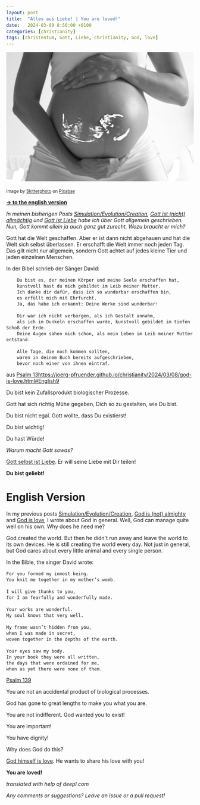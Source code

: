 ```yaml
---
layout: post
title:  "Alles aus Liebe! | You are loved!"
date:   2024-03-09 8:50:00 +0100
categories: [christianity]
tags: [christentum, Gott, Liebe, christianity, God, love]
---
```

![pregnant](/assets/pregnant.jpg)


<small>Image by [Skitterphoto](https://pixabay.com/users/skitterphoto-324082/) on [Pixabay](https://pixabay.com/photos/pregnant-baby-echo-ultrasound-518793/)</small>

**<a href="#English">-> to the english version</a>**

<a id="German"/>

*In meinen bisherigen Posts [Simulation/Evolution/Creation](https://joerg-pfruender.github.io/christianity/creation/2024/02/02/creation.html), [Gott ist (nicht) allmächtig](https://joerg-pfruender.github.io/christianity/2024/03/01/allmighty.html) und [Gott ist Liebe](https://joerg-pfruender.github.io/christianity/2024/03/08/god-is-love.html) habe ich über Gott allgemein geschrieben. Nun, Gott kommt allein ja auch ganz gut zurecht. Wozu braucht er mich?*

Gott hat die Welt geschaffen. Aber er ist dann nicht abgehauen und hat die Welt sich selbst überlassen. Er erschafft die Welt immer noch jeden Tag. Das gilt nicht nur allgemein, sondern Gott achtet auf jedes kleine Tier und jeden einzelnen Menschen.

In der Bibel schrieb der Sänger David:
```
    Du bist es, der meinen Körper und meine Seele erschaffen hat, 
    kunstvoll hast du mich gebildet im Leib meiner Mutter. 
    Ich danke dir dafür, dass ich so wunderbar erschaffen bin, 
    es erfüllt mich mit Ehrfurcht. 
    Ja, das habe ich erkannt: Deine Werke sind wunderbar! 

    Dir war ich nicht verborgen, als ich Gestalt annahm, 
    als ich im Dunkeln erschaffen wurde, kunstvoll gebildet im tiefen Schoß der Erde. 
    Deine Augen sahen mich schon, als mein Leben im Leib meiner Mutter entstand.

    Alle Tage, die noch kommen sollten, 
    waren in deinem Buch bereits aufgeschrieben, 
    bevor noch einer von ihnen eintraf.
```

aus [Psalm 13https://joerg-pfruender.github.io/christianity/2024/03/08/god-is-love.html#English9](https://www.bibleserver.com/NGÜ/Psalm139)


Du bist kein Zufallsprodukt biologischer Prozesse. 

Gott hat sich richtig Mühe gegeben, Dich so zu gestalten, wie Du bist.

Du bist nicht egal. Gott wollte, dass Du existierst!

Du bist wichtig!

Du hast Würde!

*Warum macht Gott sowas?*

[Gott selbst ist Liebe](https://joerg-pfruender.github.io/christianity/2024/03/08/god-is-love.html). Er will seine Liebe mit Dir teilen!

**Du bist geliebt!**


<a id="English"/>

# English Version

In my previous posts [Simulation/Evolution/Creation](https://joerg-pfruender.github.io/christianity/creation/2024/02/02/creation.html#English), [God is (not) almighty](https://joerg-pfruender.github.io/christianity/2024/03/01/allmighty.html#English) and [God is love](https://joerg-pfruender.github.io/christianity/2024/03/08/god-is-love.html#English), I wrote about God in general. Well, God can manage quite well on his own. Why does he need me?

God created the world. But then he didn't run away and leave the world to its own devices. He is still creating the world every day. Not just in general, but God cares about every little animal and every single person.

In the Bible, the singer David wrote:

```
For you formed my inmost being.
You knit me together in my mother’s womb.

I will give thanks to you,
for I am fearfully and wonderfully made.

Your works are wonderful.
My soul knows that very well.

My frame wasn’t hidden from you,
when I was made in secret,
woven together in the depths of the earth.

Your eyes saw my body.
In your book they were all written,
the days that were ordained for me,
when as yet there were none of them. 
```
[Psalm 139](https://www.biblegateway.com/passage/?search=ps+139&version=WEB)

You are not an accidental product of biological processes.

God has gone to great lengths to make you what you are.

You are not indifferent. God wanted you to exist!

You are important!

You have dignity!

Why does God do this?

[God himself is love](https://joerg-pfruender.github.io/christianity/2024/03/08/god-is-love.html#English). He wants to share his love with you!

**You are loved!**

*translated with help of deepl.com* 

*Any comments or suggestions? Leave an issue or a pull request!*